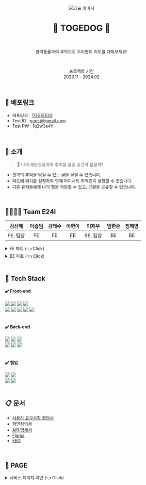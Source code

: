 <div align="center">
  <img alt="대표 이미지" src="https://github.com/JB0129/TOGEDOG/assets/130051470/8e0d70b6-a95f-48ff-9229-8b89b66c91e9" />

<br>
<h1>🐶 TOGEDOG 🐶</h1>
  <br>
<p>반려동물과의 추억으로 우리만의 지도를 채워보세요!</p><br>
  <p>프로젝트 기간<br>2023.11 - 2024.02</p>
</div>

<br>

## 🔗 배포링크
- 배포링크 : [TOGEDOG](http://togedog.kr/)
- Test ID : guest@gmail.com
- Test PW : 1q2w3e4r!

<br>

## 🛫 소개
> 🧐 나의 애완동물과의 추억을 남길 공간이 없을까?

- 펫과의 추억을 남길 수 있는 글을 올릴 수 있습니다.
- 피드에 위치를 설정하여 언제 어디서의 추억인지 설정할 수 있습니다.
- 다른 유저들에게 나의 펫을 자랑할 수 있고, 근황을 공유할 수 있습니다.

<br>

## 👨‍👩‍👧‍👦 Team E24I
| 김선혜 | 이종범 | 김태수 | 이현아 | 이재우 | 임한준 | 정해영 | 
| :---: | :---: | :---: | :---: | :---: | :---: |  :---: | 
| FE, 팀장 | FE | FE | FE | BE, 팀장 | BE | BE |

<details>
   <summary> FE 파트 (👈 Click)</summary>
<br>
  
+ **김선혜(팀장)**
  - 피드 생성 페이지 구현
  - Websocket을 적용한 채팅 페이지 구현
  - 헤더 구현
  - 클라이언트 배포 관리
  - 담당 페이지에 반응형 적용
  
<br>

+ **이종범**
  - 피드, 상세 페이지 구현
  - 무한 스크롤 적용 및 커스텀 훅 제작
  - Kakao Maps API 연결을 통한 펫 지도 페이지 구현
  - 담당 페이지에 미디어쿼리를 사용한 반응형 적용

<br>

+ **김태수**
  - 마이 페이지 구현
  - JWT 및 OAuth을 통한 로그인 페이지 구현
  - 회원가입 페이지 구현
  - 다크모드 적용
  - 담당 페이지에 반응형 적용

<br>

+ **이현아**
  - Figma 디자인 제작

<br>
</details>

<details>
   <summary>BE 파트 (👈 Click)</summary>
<br>
  
+ **이재우(팀장)**
 
<br>

 + **임한준**
  
<br>

+ **정해영**
- 회원 도메인 개발: 사용자 관리를 위한 기본적인 CRUD 기능을 구현.
- 보안 설정: Spring Security를 사용하여 애플리케이션의 보안을 강화. 사용자 인증 및 권한 부여 과정을 관리.
- OAuth 2.0 통합: Google OAuth 2.0을 통해 보다 안전한 사용자 인증 방식을 도입.
- 회원 인증 기능: 회원 가입 시 이메일을 통한 인증 절차를 추가. Redis를 사용하여 인증 토큰 관리 및 Google SMTP 서비스를 통해 인증 메일 발송.
 
<br>
</details>

<br>

## 🔧 Tech Stack

<h4>✔️ Front-end</h4>
<div>
  <img src="https://img.shields.io/badge/html5-E34F26?style=for-the-badge&logo=html5&logoColor=white"> 
  <img src="https://img.shields.io/badge/css-1572B6?style=for-the-badge&logo=css3&logoColor=white"> 
  <img src="https://img.shields.io/badge/javascript-F7DF1E?style=for-the-badge&logo=javascript&logoColor=black"> 
  <img src="https://img.shields.io/badge/react-61DAFB?style=for-the-badge&logo=react&logoColor=black">
  <br>
  <img src="https://img.shields.io/badge/eslint-4B32C3?style=for-the-badge&logo=eslint&logoColor=white">
  <img src="https://img.shields.io/badge/prettier-F7B93E?style=for-the-badge&logo=prettier&logoColor=black">
  <img src="https://img.shields.io/badge/axios-5A29E4?style=for-the-badge&logo=axios&logoColor=white">
  <img src="https://img.shields.io/badge/React Query-FF4154?style=for-the-badge&logo=React Query&logoColor=white">
  <img src="https://img.shields.io/badge/StyledComponents-DB7093?style=for-the-badge&logo=StyledComponents&logoColor=white">
</div>

<br>

<h4> ✔️ Back-end </h4>
<div>
  <img src="https://img.shields.io/badge/java-007396?style=for-the-badge&logo=java&logoColor=white">
  <img src="https://img.shields.io/badge/springboot-6DB33F?style=for-the-badge&logo=springboot&logoColor=white">
  <img src="https://img.shields.io/badge/springsecurity-6DB33F?style=for-the-badge&logo=springsecurity&logoColor=white">
  <br>
  <img src="https://img.shields.io/badge/amazonaws-232F3E?style=for-the-badge&logo=amazonaws&logoColor=white"> 
  <img src="https://img.shields.io/badge/mysql-4479A1?style=for-the-badge&logo=mysql&logoColor=white"> 
  <img src="https://img.shields.io/badge/docker-2496ED?style=for-the-badge&logo=docker&logoColor=white">
</div>

<br>

<h4>✔️ 협업 </h4>
  <div>
    <img src="https://img.shields.io/badge/git-F05032?style=for-the-badge&logo=git&logoColor=white">
    <img src="https://img.shields.io/badge/github-181717?style=for-the-badge&logo=github&logoColor=white">
    <br>
    <img src="https://img.shields.io/badge/figma-F24E1E?style=for-the-badge&logo=figma&logoColor=white">
    <img src="https://img.shields.io/badge/discord-5865F2?style=for-the-badge&logo=discord&logoColor=white">
  </div>
</div>

<br>

## 📋 문서
- [사용자 요구사항 정의서](https://docs.google.com/spreadsheets/d/1nsAUPvQQuYzXSgecFxTp9rqCTH9UdODJ7tgKv6iSnZA/edit#gid=0)
- [화면정의서](https://docs.google.com/spreadsheets/d/1nsAUPvQQuYzXSgecFxTp9rqCTH9UdODJ7tgKv6iSnZA/edit#gid=1007898974)
- [API 명세서](https://docs.google.com/spreadsheets/d/1nsAUPvQQuYzXSgecFxTp9rqCTH9UdODJ7tgKv6iSnZA/edit#gid=597704539)
- [Figma](https://www.figma.com/file/y57CAaTWgc2ookhUDsbYN7/Togedog-2?type=design&node-id=0-1&mode=design)
- [ERD](https://www.erdcloud.com/d/bRjXLQrkzfANorJMq)

<br>

## 📓 PAGE

<details>
   <summary> 서비스 페이지 확인 (👈 Click)</summary>
<br />

|로그인 페이지|회원가입 페이지|
|------|---|
|<img width="400px" alt="스크린샷 2023-09-18 오전 1 39 50" src="https://github.com/JB0129/TOGEDOG/assets/130051470/87bd49ba-1e31-4628-b2bf-3253ebdf7fa9">|<img width="400px" alt="스크린샷 2023-09-14 오후 2 49 40" src="https://github.com/JB0129/TOGEDOG/assets/130051470/c6d12e14-090b-4d3f-ab74-dbc8f865d073">|

|피드 페이지|피드 상세 페이지|
|------|---|
|<img width="400px" alt="스크린샷 2023-09-18 오전 1 40 25" src="https://github.com/JB0129/TOGEDOG/assets/130051470/e849a4aa-bf1a-47a6-a090-b4730e0530b9">|<img width="400px" alt="스크린샷 2023-09-14 오후 2 53 21" src="https://github.com/JB0129/TOGEDOG/assets/130051470/2d8df5f7-493b-46d8-b3a5-58ad503dee40">|

|피드 생성 페이지|펫 지도 페이지|
|------|---|
|<img width="400px" alt="스크린샷 2023-09-14 오후 2 56 37" src="https://github.com/JB0129/TOGEDOG/assets/130051470/35737524-9956-4010-b186-108e9122b9c0">|<img width="400px" alt="스크린샷 2023-09-14 오후 2 56 52" src="https://github.com/JB0129/TOGEDOG/assets/130051470/2448e172-cf32-4044-88a7-549ebc912999">|

|마이 페이지|채팅 페이지|
|------|---|
|<img width="400px" alt="스크린샷 2023-09-15 오전 10 50 06" src="https://github.com/JB0129/TOGEDOG/assets/130051470/d954f2c5-bc62-4b8a-94c0-14589389e809">|<img width="400px" alt="스크린샷 2023-09-14 오후 2 58 13" src="https://github.com/JB0129/TOGEDOG/assets/130051470/4fa1c675-7714-4357-a98a-b736b113722c">|

</details>
